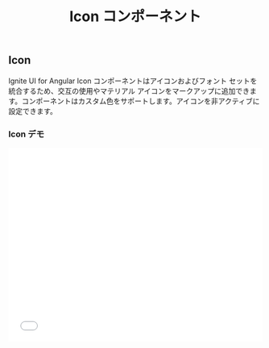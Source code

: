 ﻿---
title: Icon コンポーネント
_description: Ignite UI for Angular Icon コンポーネントを使用して、様々なアイコンおよびフォント セットを統合して交互に使用し、カスタム色を定義できます。
_keywords: Ignite UI for Angular, UI コントロール, Angular ウィジェット, web ウィジェット, UI ウィジェット, Angular, ネイティブ Angular コンポーネント スィート, ネイティブ Angular コントロール, ネイティブ Angular コンポーネント ライブラリ, Angular Icon コンポーネント, Angular Icon コントロール
_language: ja
---

## Icon

<p class="highlight">Ignite UI for Angular Icon コンポーネントはアイコンおよびフォント セットを統合するため、交互の使用やマテリアル アイコンをマークアップに追加できます。コンポーネントはカスタム色をサポートします。アイコンを非アクティブに設定できます。</p>
<div class="divider"></div>

### Icon デモ

<div class="sample-container" style="height: 384px">
    <iframe id="icon-sample-1-iframe" seamless width="100%" height="100%" frameborder="0" src="{environment:demosBaseUrl}/icon-sample-1"  onload="onSampleIframeContentLoaded(this);">
</div>
<div>
    <button data-localize="stackblitz" class="stackblitz-btn"   data-iframe-id="icon-sample-1-iframe" data-demos-base-url="{environment:demosBaseUrl}">                StackBlitz で表示
    </button>
</div>
<div class="divider--half"></div>

### 依存関係

Icon コンポーネントが `NgModule` としてエクスポートされるため、アプリケーションで `AppModule` への _IgxIconModule_ のインポートのみが必要になります。

```typescript
// app.module.ts

import { IgxIconModule } from 'igniteui-angular/main';

@NgModule({
    imports: [
        ...
        IgxIconModule,
        ...
    ]
})
export class AppModule {}
```

### 使用方法

```html
<igx-icon name=[..options] color=[..options] isActive=[..options]></igx-icon>
```

### コード例

`igx-icon` を使用して `active` ホーム アイコンをマゼンタ `color` に設定します。

```html
<igx-icon name="home" color="magenta" isActive="true"></igx-icon>
```

`inactive` アイコンを設定します。

```html
<igx-icon name="volume_off" isActive="false"></igx-icon>
```

<div class="divider--half"></div>

### API まとめ

この記事で Icon コンポーネントを説明しました。以下は、その他の API のリストです。

#### 属性

次の属性を使用して、アイコン コンポーネントのすべてのプロパティに設定できます。

| 名前   |       例      |  説明 |
|:----------|:-------------:|:------|
| `name` |  `name="home"` | アイコンを設定するには、名前を公式の[マテリアル アイコン セット](https://material.io/icons/)から提供します。 |
| `active` |  `isActive="true"` | アイコンをアクティブ/非アクティブに設定します。デフォルト値は true です。 |
| `color` |  `color="#474747"` | 文字列値を指定してアイコンの色を設定します。 |

<div class="divider--half"></div>

#### セッター

アイコンのすべてのプロパティを以下のアイコン セッターによってコードで設定できます。

| 名前 | 型 | 説明 |
| :--- | :--- | :--- |
| `color(color: string)` | string | アイコンの色を設定します。 |
| `name(icon: string)` | string | アイコンの名前を設定します。 |
| `isActive(state: boolean)` | boolean | false に設定される場合にアイコン スタイルを非アクティブに設定します。 |

#### ゲッター

アイコンのすべてのプロパティを以下のアイコン ゲッターによってコードで取得できます。

| 名前 | 型 | 説明 |
| :--- | :--- | :--- |
| `getIconColor()` | string | アイコンの色を返します。 |
| `getIconName()` | string | アイコンの名前を返します。 |
| `getActive()` | boolean | アイコンのアクティブ状態を返します。 |

<div class="divider"></div>

### 追加のリソース

<div class="divider--half"></div>
コミュニティに参加して新しいアイデアをご提案ください。

* [Ignite UI for Angular **フォーラム** (英語)](https://www.infragistics.com/community/forums/f/ignite-ui-for-angular)
* [Ignite UI for Angular **GitHub** (英語)](https://github.com/IgniteUI/igniteui-angular)

